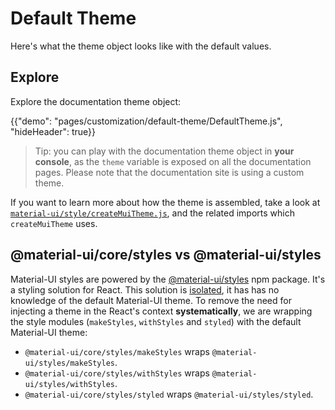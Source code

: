 # Default Theme

<p class="description">Here's what the theme object looks like with the default values.</p>

## Explore

Explore the documentation theme object:

{{"demo": "pages/customization/default-theme/DefaultTheme.js", "hideHeader": true}}

> Tip: you can play with the documentation theme object in **your console**,
as the `theme` variable is exposed on all the documentation pages.
Please note that the documentation site is using a custom theme.

If you want to learn more about how the theme is assembled, take a look at [`material-ui/style/createMuiTheme.js`](https://github.com/mui-org/material-ui/blob/master/packages/material-ui/src/styles/createMuiTheme.js),
and the related imports which `createMuiTheme` uses.

## @material-ui/core/styles vs @material-ui/styles

Material-UI styles are powered by the [@material-ui/styles](/styles/basics/) npm package. It's a styling solution for React.
This solution is [isolated](https://bundlephobia.com/result?p=@material-ui/styles), it has has no knowledge of the default Material-UI theme.
To remove the need for injecting a theme in the React's context **systematically**, we are wrapping the style modules (`makeStyles`, `withStyles` and `styled`) with the default Material-UI theme:

- `@material-ui/core/styles/makeStyles` wraps `@material-ui/styles/makeStyles`.
- `@material-ui/core/styles/withStyles` wraps `@material-ui/styles/withStyles`.
- `@material-ui/core/styles/styled` wraps `@material-ui/styles/styled`.
